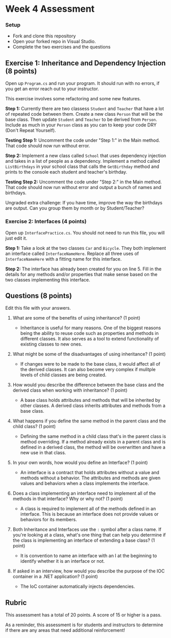 ﻿# Week 4 Assessment

### Setup
* Fork and clone this repository
* Open your forked repo in Visual Studio.
* Complete the two exercises and the questions

## Exercise 1: Inheritance and Dependency Injection (8 points)

Open up `Program.cs` and run your program. It should run with no errors, if you get an error reach out to your instructor.

This exercise involves some refactoring and some new features.

**Step 1:** Currently there are two classess `Student` and `Teacher` that have a lot of repeated code between them. Create a new class `Person` that will be the base class. Then update `Student` and `Teacher` to be derived from `Person`. Include as much in your `Person` class as you can to keep your code DRY (Don't Repeat Yourself). 

**Testing Step 1:** Uncomment the code under "Step 1:" in the Main method. That code should now run without error.

**Step 2:** Implement a new class called `School` that uses dependency injection and takes in a list of people as a dependency. Implement a method called `ListBirthdays` in your school class that calls the `GetBirthday` method and prints to the console each student and teacher's birthday.

**Testing Step 2:** Uncomment the code under "Step 2:" in the Main method. That code should now run without error and output a bunch of names and birthdays.

Ungraded extra challenge: If you have time, improve the way the birthdays are output. Can you group them by month or by Student/Teacher?

### Exercise 2: Interfaces (4 points)
Open up `InterfacePractice.cs`. You should not need to run this file, you will just edit it.

**Step 1:** Take a look at the two classes `Car` and `Bicycle`. They both implement an interface called `InterfaceNameHere`. Replace all three uses of `InterfaceNameHere` with a fitting name for this interface.

**Step 2:** The interface has already been created for you on line 5. Fill in the details for any methods and/or properties that make sense based on the two classes implementing this interface.

## Questions (8 points)

Edit this file with your answers.

1. What are some of the benefits of using inheritance? (1 point)
    * Inheritance is useful for many reasons. One of the biggest reasons being the ability to reuse code such as properties and
	methods in different classes. It also serves as a tool to extend functionality of existing classes to new ones.
2. What might be some of the disadvantages of using inheritance? (1 point)
    * If changes were to be made to the base class, it would affect all of the derived classes. It can also become very complex 
	if mulitple levels of child classes are being created.

3. How would you describe the difference between the base class and the derived class when working with inheritance? (1 point)
	* A base class holds attributes and methods that will be inherited by other classes. A derived class inherits attributes 
	and methods from a base class.

4.  What happens if you define the same method in the parent class and the child class? (1 point)
	*  Defining the same method in a child class that's in the parent class is method overriding. If a method already exists in
	a parent class and is defined in a derived class, the method will be overwritten and have a new use in that class.

5. In your own words, how would you define an Interface? (1 point)
    * An interface is a contract that holds attributes without a value and methods without a behavior. 
	The attributes and methods are given values and behaviors when a class implements the interface.

6. Does a class implementing an interface need to implement all of the methods in that interface? Why or why not? (1 point)
    * A class is required to implement all of the methods defined in an interface. This is because an interface does not provide values
	or behaviors for its members.

7. Both Inheritance and Interfaces use the `:` symbol after a class name. If you're looking at a class, what's one thing that can help you determine if the class is implementing an interface of extending a base class? (1 point)
	*  It is convention to name an interface with an I at the beginning to identify whether it is an interface or not.

8. If asked in an interview, how would you describe the purpose of the IOC container in a .NET application? (1 point)
	* The IoC container automatically injects dependencies. 


## Rubric

This assessment has a total of 20 points.  A score of 15 or higher is a pass.

As a reminder, this assessment is for students and instructors to determine if there are any areas that need additional reinforcement!
